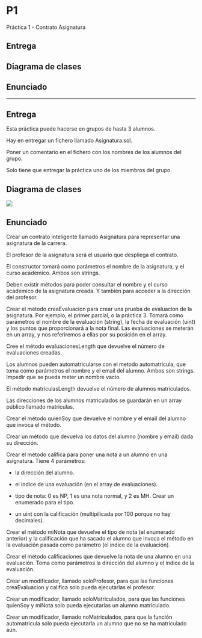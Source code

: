 # P1

Práctica 1 - Contrato Asignatura

## Entrega

## Diagrama de clases

## Enunciado



------------

## Entrega

Esta práctica puede hacerse en grupos de hasta 3 alumnos.

Hay en entregar un fichero llamado Asignatura.sol.

Poner un comentario en el fichero con los nombres de los alumnos del grupo.

Solo tiene que entregar la práctica uno de los miembros del grupo.

## Diagrama de clases


<img src="http://yuml.me/diagram/classic/class/[Profesor]0..*-0..*[Asignatura|direccionProfesor: address;nombreAsignatura: String;cursoAcademico: String; evaluaciones: evaluacion Array; direccionesMatriuclados array public |constructorAsignatura(nombreAsignatura: String, cursoAcademico: String); getNombreAsignatura(); getCursoAcademico(); getDireccionProfesor(); crearEvaluacion(nombreEvaluacion: String, fechaEvaluacion: uint, puntosNotaFinal: uint): evaluacionesArray.add(evaluacion); getEvaluaciones(i: uint); evaluacionesLength(): Int; automatricularseAlumno(nombre: String, email: String); quienSoy(): (nombre: String, email: String); califica(direccionAlumno: address, indiceEvaluacion: uint, notaEnTipo: tipoDeNota, calificacionx100: uint); miNota(evaluacion: evaluacion): (notaTipo: tipoDeNota); calificaciones(direccionAlumno: adresss, indiceEvaluacion: uint)| soloProfesor; soloMatriuclados; noMatriculados ]0..*-0..*[Alumno]" >

## Enunciado
Crear un contrato inteligente llamado Asignatura para representar una asignatura de la carrera.

El profesor de la asignatura será el usuario que despliega el contrato.

El constructor tomará como parámetros el nombre de la asignatura, y el curso académico. Ambos son strings.

Deben existir métodos para poder consultar el nombre y el curso academico de la asignatura creada. Y también para acceder a la dirección del profesor.

Crear el método creaEvaluacion para crear una prueba de evaluacion de la asignatura. Por ejemplo, el primer parcial, o la práctica 3. Tomará como parámetros el nombre de la evaluación (string), la fecha de evaluación (uint) y los puntos que proporcionará a la nota final. Las evaluaciones se meterán en un array, y nos referiremos a ellas por su posición en el array.

Cree el método evaluacionesLength que devuelve el número de evaluaciones creadas.

Los alumnos pueden automatricularse con el metodo automatricula, que toma como parámetros el nombre y el email del alumno. Ambos son strings. Impedir que se pueda meter un nombre vacio.

El método matriculasLength devuelve el número de alumnos matriculados.

Las direcciones de los alumnos matriculados se guardarán en un array público llamado matriculas.

Crear el método quienSoy que devuelve el nombre y el email del alumno que invoca el método.

Crear un método que devuelva los datos del alumno (nombre y email) dada su dirección.

Crear el método califica para poner una nota a un alumno en una asignatura. Tiene 4 parámetros:

  - la dirección del alumno.

  - el índice de una evaluación (en el array de evaluaciones).

  - tipo de nota: 0 es NP, 1 es una nota normal, y 2 es MH. Crear un enumerado para el tipo.

  - un uint con la calificación (multipilicada por 100 porque no hay decimales).

Crear el método miNota que devuelve el tipo de nota (el enumerado anterior) y la calificación que ha sacado el alumno que invoca el método en la evaluación pasada como parámetro (el índice de la evaluación).

Crear el método calificaciones que devuelve la nota de una alumno en una evaluación. Toma como parámetros la dirección del alumno y el índice de la evaluación.

Crear un modificador, llamado soloProfesor, para que las funciones creaEvaluacion y califica solo pueda ejecutarlas el profesor.

Crear un modificador, llamado soloMatriculados, para que las funciones quienSoy y miNota solo pueda ejecutarlas un alumno matriculado.

Crear un modificador, llamado noMatriculados, para que la función automatricula solo pueda ejecutarla un alumno que no se ha matriculado aun.




